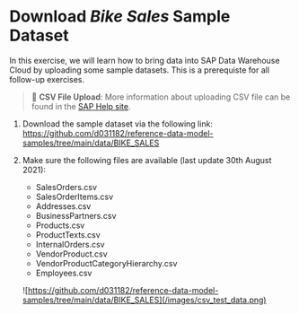 # Download <i>Bike Sales</i> Sample Dataset 
In this exercise, we will learn how to bring data into SAP Data Warehouse Cloud by uploading some sample datasets. This is a prerequiste for all follow-up exercises. 

> :blue_book: **CSV File Upload**: More information about uploading CSV file can be found in the [SAP Help site](https://help.sap.com/viewer/c8a54ee704e94e15926551293243fd1d/cloud/en-US/2509fe4d86aa472b9858164b55b38077.html).



1. Download the sample dataset via the following link: https://github.com/d031182/reference-data-model-samples/tree/main/data/BIKE_SALES

2. Make sure the following files are available (last update 30th August 2021):
   - SalesOrders.csv
   - SalesOrderItems.csv
   - Addresses.csv
   - BusinessPartners.csv
   - Products.csv
   - ProductTexts.csv
   - InternalOrders.csv
   - VendorProduct.csv
   - VendorProductCategoryHierarchy.csv
   - Employees.csv
      
    ![https://github.com/d031182/reference-data-model-samples/tree/main/data/BIKE_SALES](/images/csv_test_data.png)


   
